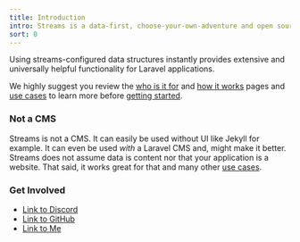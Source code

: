 ```yaml
---
title: Introduction
intro: Streams is a data-first, choose-your-own-adventure and open source web application engine for Laravel.
sort: 0
---
```

Using streams-configured data structures instantly provides extensive and universally helpful functionality for Laravel applications.

We highly suggest you review the [who is it for](who-is-it-for) and [how it works](how-it-works) pages and [use cases](/use-cases) to learn more before [getting started](installation).

### Not a CMS

Streams is not a CMS. It can easily be used without UI like Jekyll for example. It can even be used _with_ a Laravel CMS and, might make it better. Streams does not assume data is content nor that your application is a website. That said, it works great for that and many other [use cases](#use-cases/cms).

### Get Involved

- [Link to Discord](#)
- [Link to GitHub](https://github.com/anomaly/streams)
- [Link to Me](https://ryanthepyro.com/)
